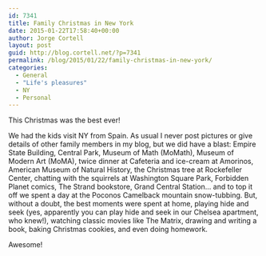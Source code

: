 ```yaml
---
id: 7341
title: Family Christmas in New York
date: 2015-01-22T17:58:40+00:00
author: Jorge Cortell
layout: post
guid: http://blog.cortell.net/?p=7341
permalink: /blog/2015/01/22/family-christmas-in-new-york/
categories:
  - General
  - "Life's pleasures"
  - NY
  - Personal
---
```

This Christmas was the best ever!

We had the kids visit NY from Spain. As usual I never post pictures or give details of other family members in my blog, but we did have a blast: Empire State Building, Central Park, Museum of Math (MoMath), Museum of Modern Art (MoMA), twice dinner at Cafeteria and ice-cream at Amorinos, American Museum of Natural History, the Christmas tree at Rockefeller Center, chatting with the squirrels at Washington Square Park, Forbidden Planet comics, The Strand bookstore, Grand Central Station&#8230; and to top it off we spent a day at the Poconos Camelback mountain snow-tubbing. But, without a doubt, the best moments were spent at home, playing hide and seek (yes, apparently you can play hide and seek in our Chelsea apartment, who knew!), watching classic movies like The Matrix, drawing and writing a book, baking Christmas cookies, and even doing homework.

Awesome!